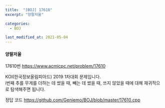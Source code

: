 ```yaml
---
title:  "[BOJ] 17610"
excerpt: "양팔저울"

categories:
  - BOJ

last_modified_at: 2021-05-04
---
```


#### 양팔저울

17610번 <https://www.acmicpc.net/problem/17610>

KOI(한국정보올림피아드) 2019 1차대회 문제입니다.<br>
i번째 추를 무게를 더하는 데 썼을 때, 빼는 데 썼을 때, 쓰지 않았을 때에 대해 재귀적으로 탐색해주면 됩니다.

정답 코드 <https://github.com/Geniemo/BOJ/blob/master/17610.cpp>